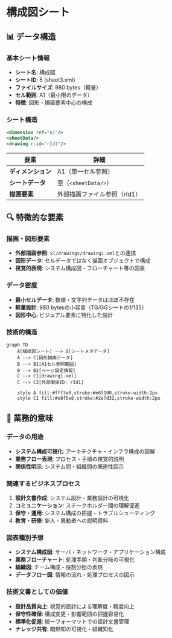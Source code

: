 # 構成図シート

## 📊 データ構造

### 基本シート情報
- **シート名**: 構成図
- **シートID**: 5 (sheet3.xml)
- **ファイルサイズ**: 980 bytes（軽量）
- **セル範囲**: A1（最小限のデータ）
- **特徴**: 図形・描画要素中心の構成

### シート構造
```xml
<dimension ref="A1"/>
<sheetData/>
<drawing r:id="rId1"/>
```

| 要素 | 詳細 |
|------|------|
| **ディメンション** | A1（単一セル参照） |
| **シートデータ** | 空（`<sheetData/>`） |
| **描画要素** | 外部描画ファイル参照（rId1） |

## 🔍 特徴的な要素

### 描画・図形要素
- **外部描画参照**: `xl/drawings/drawing1.xml`との連携
- **図形データ**: セルデータではなく描画オブジェクトで構成
- **視覚的表現**: システム構成図・フローチャート等の図表

### データ密度
- **最小セルデータ**: 数値・文字列データはほぼ不存在
- **軽量設計**: 980 bytesの小容量（TG/GGシートの1/135）
- **図形中心**: ビジュアル要素に特化した設計

### 技術的構造
```mermaid
graph TD
    A[構成図シート] --> B[シートメタデータ]
    A --> C[図形描画データ]
    B --> B1[A1セル参照範囲]
    B --> B2[ページ設定情報]
    C --> C1[drawing1.xml]
    C --> C2[外部関係ID: rId1]

    style A fill:#fff3e0,stroke:#e65100,stroke-width:2px
    style C1 fill:#e8f5e8,stroke:#2e7d32,stroke-width:2px
```

## 💼 業務的意味

### データの用途
- **システム構成可視化**: アーキテクチャ・インフラ構成の図解
- **業務フロー表現**: プロセス・手順の視覚的説明
- **関係性明示**: システム間・組織間の関連性図示

### 関連するビジネスプロセス
1. **設計文書作成**: システム設計・業務設計の可視化
2. **コミュニケーション**: ステークホルダー間の理解促進
3. **保守・運用**: システム構成の把握・トラブルシューティング
4. **教育・研修**: 新人・異動者への説明資料

### 図表種別予想
- **システム構成図**: サーバ・ネットワーク・アプリケーション構成
- **業務フローチャート**: 処理手順・判断分岐の可視化
- **組織図**: チーム構成・役割分担の表現
- **データフロー図**: 情報の流れ・処理プロセスの図示

### 技術文書としての価値
- **設計品質向上**: 視覚的設計による理解度・精度向上
- **保守性確保**: 構成変更・影響範囲の把握容易化
- **標準化促進**: 統一フォーマットでの設計文書管理
- **ナレッジ共有**: 暗黙知の可視化・組織知化